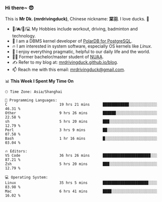 ### Hi there~ 😎

This is **Mr Dk. (mrdrivingduck)**, Chinese nickname: **棠羽**. I love ducks. 🦆

- 💪/🚘/🏸/💻 My Hobbies include workout, driving, badminton and technology.
- 🍊 I am a DBMS kernel developer of [PolarDB for PostgreSQL](https://github.com/ApsaraDB/PolarDB-for-PostgreSQL).
- 🔥 I am interested in system software, especially OS kernels like *Linux*.
- 🔧 I enjoy everything pragmatic, helpful to our daily life and the world.
- 👨‍🎓 Former bachelor/master student of [NUAA](https://en.wikipedia.org/wiki/Nanjing_University_of_Aeronautics_and_Astronautics).
- ✍ Refer to my blog at: [mrdrivingduck.github.io/blog](https://mrdrivingduck.github.io/blog/).
- 📫 Reach me with this email: [mrdrivingduck@gmail.com](mailto:mrdrivingduck@gmail.com).

<!--START_SECTION:waka-->
📊 **This Week I Spent My Time On** 

```text
🕑︎ Time Zone: Asia/Shanghai

💬 Programming Languages: 
C                        19 hrs 21 mins      ████████████░░░░░░░░░░░░░   46.31 % 
Other                    9 hrs 26 mins       ██████░░░░░░░░░░░░░░░░░░░   22.58 % 
sh                       5 hrs 20 mins       ███░░░░░░░░░░░░░░░░░░░░░░   12.79 % 
Perl                     3 hrs 9 mins        ██░░░░░░░░░░░░░░░░░░░░░░░   07.58 % 
Bash                     1 hr 16 mins        █░░░░░░░░░░░░░░░░░░░░░░░░   03.04 % 

🔥 Editors: 
VS Code                  36 hrs 26 mins      ██████████████████████░░░   87.21 % 
Zsh                      5 hrs 20 mins       ███░░░░░░░░░░░░░░░░░░░░░░   12.79 % 

💻 Operating System: 
Linux                    35 hrs 5 mins       █████████████████████░░░░   83.98 % 
Mac                      6 hrs 41 mins       ████░░░░░░░░░░░░░░░░░░░░░   16.02 % 
```


<!--END_SECTION:waka-->

<!-- ![Mr Dk.'s GitHub Stats](https://github-readme-stats.vercel.app/api?username=mrdrivingduck&count_private&show_icons=true&theme=buefy) -->

<!-- ![Most Used Languages](https://github-readme-stats.vercel.app/api/top-langs/?username=mrdrivingduck&exclude_repo=mips32-CPU,snort-tcp-socket&theme=buefy&layout=compact&langs_count=10) -->


<!--
**mrdrivingduck/mrdrivingduck** is a ✨ _special_ ✨ repository because its `README.md` (this file) appears on your GitHub profile.

Here are some ideas to get you started:

- 🔭 I’m currently working on ...
- 🌱 I’m currently learning ...
- 👯 I’m looking to collaborate on ...
- 🤔 I’m looking for help with ...
- 💬 Ask me about ...
- 📫 How to reach me: ...
- 😄 Pronouns: ...
- ⚡ Fun fact: ...
-->
